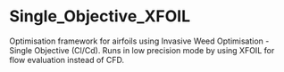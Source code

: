 # Single_Objective_XFOIL
Optimisation framework for airfoils using Invasive Weed Optimisation - Single Objective (Cl/Cd). Runs in low precision mode by using XFOIL for flow evaluation instead of CFD.
